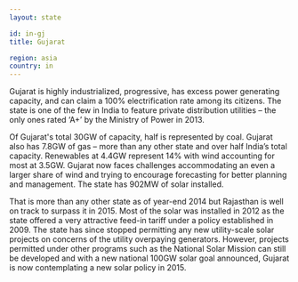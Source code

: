 ```yaml
---
layout: state

id: in-gj
title: Gujarat

region: asia
country: in
---
```

Gujarat is highly industrialized, progressive, has excess power generating capacity, and can claim a 100% electrification rate among its citizens. The state is one of the few in India to feature private distribution utilities – the only ones rated ‘A+’ by the Ministry of Power in 2013.

Of Gujarat's total 30GW of capacity, half is represented by coal. Gujarat also has 7.8GW of gas – more than any other state and over half India’s total capacity. Renewables at 4.4GW represent 14% with wind accounting for most at 3.5GW. Gujarat now faces challenges accommodating an even a larger share of wind and trying to encourage forecasting for better planning and management.
The state has 902MW of solar installed. 

That is more than any other state as of year-end 2014 but Rajasthan is well on track to surpass it in 2015. Most of the solar was installed in 2012 as the state offered a very attractive feed-in tariff under a policy established in 2009. The state has since stopped permitting any new utility-scale solar projects on concerns of the utility overpaying generators. However, projects permitted under other programs such as the National Solar Mission can still be developed and with a new national 100GW solar goal announced, Gujarat is now contemplating a new solar policy in 2015.
